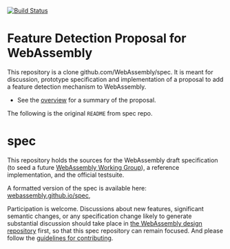 [![Build Status](https://travis-ci.org/WebAssembly/spec.svg?branch=master)](https://travis-ci.org/WebAssembly/spec)

# Feature Detection Proposal for WebAssembly

This repository is a clone github.com/WebAssembly/spec. It is meant for discussion, prototype specification and implementation of a proposal to add a feature detection mechanism to WebAssembly.

 - See the [overview](proposals/conditional-sections/Overview.md) for a summary of the proposal.

The following is the original `README` from spec repo.

# spec

This repository holds the sources for the WebAssembly draft specification
(to seed a future
[WebAssembly Working Group](https://lists.w3.org/Archives/Public/public-new-work/2017Jun/0005.html)),
a reference implementation, and the official testsuite.

A formatted version of the spec is available here:
[webassembly.github.io/spec](https://webassembly.github.io/spec/),

Participation is welcome. Discussions about new features, significant semantic
changes, or any specification change likely to generate substantial discussion
should take place in
[the WebAssembly design repository](https://github.com/WebAssembly/design)
first, so that this spec repository can remain focused. And please follow the
[guidelines for contributing](Contributing.md).
